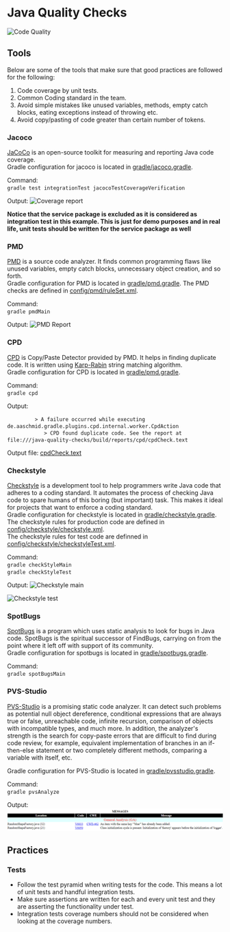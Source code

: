# Java Quality Checks
![Code Quality](https://cdn-images-1.medium.com/max/1600/0*UGWgn-AMx56kiWBj.jpg)


## Tools
Below are some of the tools that make sure that good practices are followed for the following:
1. Code coverage by unit tests.
2. Common Coding standard in the team.
3. Avoid simple mistakes like unused variables, methods, empty catch blocks, eating exceptions instead of throwing etc.
4. Avoid copy/pasting of code greater than certain number of tokens.

### Jacoco
[JaCoCo](https://www.jacoco.org/jacoco/trunk/index.html) is an open-source toolkit for measuring and reporting Java code coverage.  
Gradle configuration for jacoco is located in [gradle/jacoco.gradle](gradle/jacoco.gradle).

Command:  
`gradle test integrationTest jacocoTestCoverageVerification`

Output:
![Coverage report](results/unitTestCoverage.png)

**Notice that the service package is excluded as it is considered as integration test in this example. This is just for demo purposes and in real life, unit tests should be written for the service package as well**

### PMD
[PMD](https://pmd.github.io/) is a source code analyzer. It finds common programming flaws like unused variables, empty catch blocks, unnecessary object creation, and so forth.  
Gradle configuration for PMD is located in [gradle/pmd.gradle](gradle/pmd.gradle).
The PMD checks are defined in [config/pmd/ruleSet.xml](config/pmd/ruleSet.xml).

Command:  
`gradle pmdMain`

Output:
![PMD Report](results/pmdReport.png)

### CPD
[CPD](https://pmd.sourceforge.io/pmd-4.2.5/cpd.html) is Copy/Paste Detector provided by PMD. It helps in finding duplicate code. 
It is written using [Karp-Rabin](https://xlinux.nist.gov/dads/HTML/karpRabin.html) string matching algorithm.  
Gradle configuration for CPD is located in [gradle/pmd.gradle](gradle/pmd.gradle).  

Command:   
`gradle cpd`

Output: 
```Execution failed for task ':cpdCheck'.
         > A failure occurred while executing de.aaschmid.gradle.plugins.cpd.internal.worker.CpdAction
            > CPD found duplicate code. See the report at file:///java-quality-checks/build/reports/cpd/cpdCheck.text
``` 
Output file: [cpdCheck.text](results/cpdCheck.text)

### Checkstyle
[Checkstyle](https://checkstyle.sourceforge.io/) is a development tool to help programmers write Java code that adheres to a coding standard. It automates the process of checking Java code to spare humans of this boring (but important) task. This makes it ideal for projects that want to enforce a coding standard.    
Gradle configuration for checkstyle is located in [gradle/checkstyle.gradle](gradle/checkstyle.gradle).  
The checkstyle rules for production code are defined in [config/checkstyle/checkstyle.xml](config/checkstyle/checkstyle.xml).  
The checkstyle rules for test code are definned in [config/checkstyle/checkstyleTest.xml](config/checkstyle/checkstyleTest.xml).

Command:  
`gradle checkStyleMain`  
`gradle checkStyleTest`

Output:
![Checkstyle main](results/checkstyleMain.png)


![Checkstyle test](results/checkstyleTest.png)
  
### SpotBugs
[SpotBugs](https://spotbugs.github.io/) is a program which uses static analysis to look for bugs in Java code. SpotBugs is the spiritual successor of FindBugs, carrying on from the point where it left off with support of its community.  
Gradle configuration for spotbugs is located in [gradle/spotbugs.gradle](gradle/spotbugs.gradle).

Command:  
`gradle spotBugsMain`  

### PVS-Studio 
[PVS-Studio](https://www.viva64.com/en/pvs-studio/) is a promising static code analyzer. It can detect such problems as potential null object dereference, conditional expressions that are always true or false, unreachable code, infinite recursion, comparison of objects with incompatible types, and much more. In addition, the analyzer's strength is the search for copy-paste errors that are difficult to find during code review, for example, equivalent implementation of branches in an if-then-else statement or two completely different methods, comparing a variable with itself, etc.

Gradle configuration for PVS-Studio is located in [gradle/pvsstudio.gradle](gradle/pvsstudio.gradle).

Command:  
`gradle pvsAnalyze`  

Output:
![PVS-Studio Report](results/pvsstudioReport.png)

## Practices

### Tests
* Follow the test pyramid when writing tests for the code. This means a lot of unit tests and handful integration tests.
* Make sure assertions are written for each and every unit test and they are asserting the functionality under test.
* Integration tests coverage numbers should not be considered when looking at the coverage numbers.
